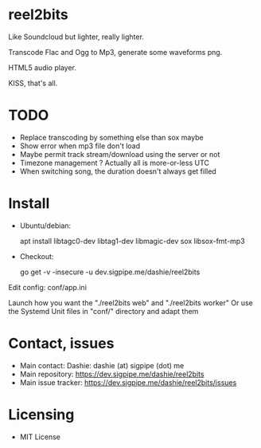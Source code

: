 reel2bits
=====

Like Soundcloud but lighter, really lighter.

Transcode Flac and Ogg to Mp3, generate some waveforms png.

HTML5 audio player.

KISS, that's all.

# TODO
- Replace transcoding by something else than sox maybe
- Show error when mp3 file don't load
- Maybe permit track stream/download using the server or not
- Timezone management ? Actually all is more-or-less UTC
- When switching song, the duration doesn't always get filled

# Install

- Ubuntu/debian:

    apt install libtagc0-dev libtag1-dev libmagic-dev sox libsox-fmt-mp3

- Checkout:

    go get -v -insecure -u dev.sigpipe.me/dashie/reel2bits

Edit config: conf/app.ini

Launch how you want the "./reel2bits web" and "./reel2bits worker"
Or use the Systemd Unit files in "conf/" directory and adapt them

# Contact, issues
- Main contact: Dashie: dashie (at) sigpipe (dot) me
- Main repository: https://dev.sigpipe.me/dashie/reel2bits
- Main issue tracker: https://dev.sigpipe.me/dashie/reel2bits/issues

# Licensing
- MIT License

